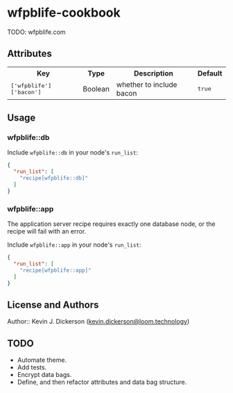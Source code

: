 wfpblife-cookbook
=================

TODO: wfpblife.com

Attributes
----------

<table>
  <tr>
    <th>Key</th>
    <th>Type</th>
    <th>Description</th>
    <th>Default</th>
  </tr>
  <tr>
    <td><tt>['wfpblife']['bacon']</tt></td>
    <td>Boolean</td>
    <td>whether to include bacon</td>
    <td><tt>true</tt></td>
  </tr>
</table>

Usage
-----

### wfpblife::db

Include `wfpblife::db` in your node's `run_list`:

```json
{
  "run_list": [
    "recipe[wfpblife::db]"
  ]
}
```

### wfpblife::app

The application server recipe requires exactly one database node, or the recipe will fail with an error.

Include `wfpblife::app` in your node's `run_list`:

```json
{
  "run_list": [
    "recipe[wfpblife::app]"
  ]
}
```

License and Authors
-------------------

Author:: Kevin J. Dickerson (kevin.dickerson@loom.technology)

TODO
----

-	Automate theme.
-	Add tests.
-	Encrypt data bags.
-	Define, and then refactor attributes and data bag structure.
